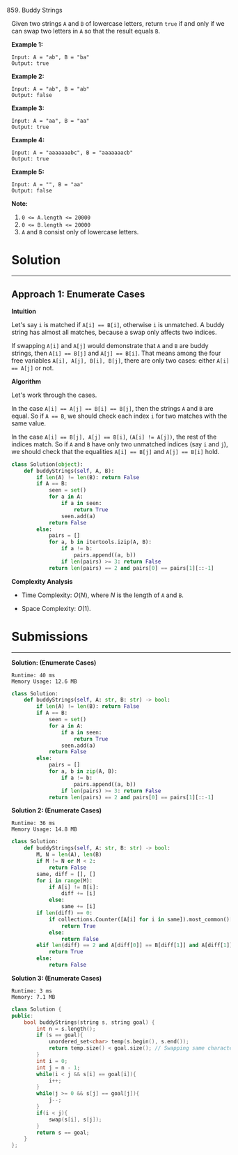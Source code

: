 859. Buddy Strings

Given two strings `A` and `B` of lowercase letters, return `true` if and only if we can swap two letters in `A` so that the result equals `B`.

 

**Example 1:**
```
Input: A = "ab", B = "ba"
Output: true
```

**Example 2:**
```
Input: A = "ab", B = "ab"
Output: false
```

**Example 3:**
```
Input: A = "aa", B = "aa"
Output: true
```

**Example 4:**
```
Input: A = "aaaaaaabc", B = "aaaaaaacb"
Output: true
```

**Example 5:**
```
Input: A = "", B = "aa"
Output: false
```

**Note:**

1. `0 <= A.length <= 20000`
1. `0 <= B.length <= 20000`
1. `A` and `B` consist only of lowercase letters.

# Solution
---
## Approach 1: Enumerate Cases
**Intuition**

Let's say `i` is matched if `A[i] == B[i]`, otherwise `i` is unmatched. A buddy string has almost all matches, because a swap only affects two indices.

If swapping `A[i]` and `A[j]` would demonstrate that `A` and `B` are buddy strings, then `A[i] == B[j]` and `A[j] == B[i]`. That means among the four free variables `A[i], A[j], B[i], B[j]`, there are only two cases: either `A[i] == A[j]` or not.

**Algorithm**

Let's work through the cases.

In the case `A[i] == A[j] == B[i] == B[j]`, then the strings `A` and `B` are equal. So if `A == B`, we should check each index `i` for two matches with the same value.

In the case `A[i] == B[j], A[j] == B[i]`, `(A[i] != A[j])`, the rest of the indices match. So if `A` and `B` have only two unmatched indices (say `i` and `j`), we should check that the equalities `A[i] == B[j]` and `A[j] == B[i]` hold.

```python
class Solution(object):
    def buddyStrings(self, A, B):
        if len(A) != len(B): return False
        if A == B:
            seen = set()
            for a in A:
                if a in seen:
                    return True
                seen.add(a)
            return False
        else:
            pairs = []
            for a, b in itertools.izip(A, B):
                if a != b:
                    pairs.append((a, b))
                if len(pairs) >= 3: return False
            return len(pairs) == 2 and pairs[0] == pairs[1][::-1]
```

**Complexity Analysis**

* Time Complexity: $O(N)$, where $N$ is the length of `A` and `B`.

* Space Complexity: $O(1)$.

# Submissions
---
**Solution: (Enumerate Cases)**
```
Runtime: 40 ms
Memory Usage: 12.6 MB
```
```python
class Solution:
    def buddyStrings(self, A: str, B: str) -> bool:
        if len(A) != len(B): return False
        if A == B:
            seen = set()
            for a in A:
                if a in seen:
                    return True
                seen.add(a)
            return False
        else:
            pairs = []
            for a, b in zip(A, B):
                if a != b:
                    pairs.append((a, b))
                if len(pairs) >= 3: return False
            return len(pairs) == 2 and pairs[0] == pairs[1][::-1]
```

**Solution 2: (Enumerate Cases)**
```
Runtime: 36 ms
Memory Usage: 14.8 MB
```
```python
class Solution:
    def buddyStrings(self, A: str, B: str) -> bool:
        M, N = len(A), len(B)
        if M != N or M < 2:
            return False
        same, diff = [], []
        for i in range(M):
            if A[i] != B[i]:
                diff += [i]
            else:
                same += [i]
        if len(diff) == 0:
            if collections.Counter([A[i] for i in same]).most_common()[0][1] >= 2:
                return True
            else:
                return False
        elif len(diff) == 2 and A[diff[0]] == B[diff[1]] and A[diff[1]] == B[diff[0]]:
            return True
        else:
            return False
```

**Solution 3: (Enumerate Cases)**
```
Runtime: 3 ms
Memory: 7.1 MB
```
```c++
class Solution {
public:
    bool buddyStrings(string s, string goal) {
        int n = s.length();
        if (s == goal){
            unordered_set<char> temp(s.begin(), s.end());
            return temp.size() < goal.size(); // Swapping same characters
        }
        int i = 0;
        int j = n - 1;
        while(i < j && s[i] == goal[i]){
            i++;
        }
        while(j >= 0 && s[j] == goal[j]){
            j--;
        }
        if(i < j){
            swap(s[i], s[j]);
        }
        return s == goal;
    }
};
```

